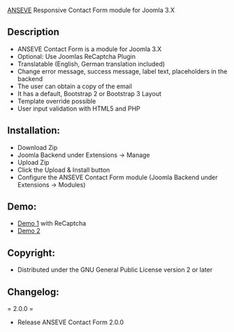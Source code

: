 [ANSEVE](http://anseve.de) Responsive Contact Form module for Joomla 3.X 

Description
---------------------
* ANSEVE Contact Form is a module for Joomla 3.X
* Optional: Use Joomlas ReCaptcha Plugin
* Translatable (English, German translation included)
* Change error message, success message, label text, placeholders in the backend
* The user can obtain a copy of the email
* It has a default, Bootstrap 2 or Bootstrap 3 Layout
* Template override possible
* User input validation with HTML5 and PHP

Installation:
---------------------
* Download Zip
* Joomla Backend under Extensions -> Manage
* Upload Zip
* Click the Upload & Install button
* Configure the ANSEVE Contact Form module (Joomla Backend under Extensions -> Modules)

Demo:
---------------------
* [Demo 1](http://anseve.de/joomla/index.php/demo-1.html) with ReCaptcha 
* [Demo 2](http://anseve.de/joomla/index.php/demo-2.html)

Copyright:
---------------------
* Distributed under the GNU General Public License version 2 or later


Changelog:
---------------------
= 2.0.0 =
* Release ANSEVE Contact Form 2.0.0

